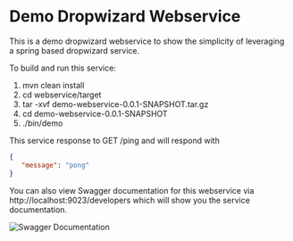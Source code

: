 Demo Dropwizard Webservice
======

This is a demo dropwizard webservice to show the simplicity of leveraging a spring based dropwizard service.

To build and run this service:

1. mvn clean install
2. cd webservice/target
3. tar -xvf demo-webservice-0.0.1-SNAPSHOT.tar.gz
4. cd demo-webservice-0.0.1-SNAPSHOT
5. ./bin/demo

This service response to GET /ping and will respond with

```json
{
   "message": "pong"
}
```

You can also view Swagger documentation for this webservice via http://localhost:9023/developers which will show you the service documentation.

![Swagger Documentation](https://raw.github.com/DeanPoulin/dropwizard-demo/master/developers.png)
